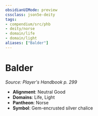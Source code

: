 ```yaml
---
obsidianUIMode: preview
cssclass: json5e-deity
tags:
- compendium/src/phb
- deity/norse
- domain/life
- domain/light
aliases: ["Balder"]
---
```

# Balder
*Source: Player's Handbook p. 299* 

- **Alignment**: Neutral Good
- **Domains**: Life, Light
- **Pantheon**: Norse
- **Symbol**: Gem-encrusted silver chalice